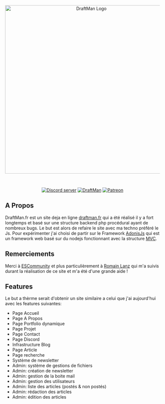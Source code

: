 <div align="center">
  <br />
  <p>
    <a href="https://www.draftman.fr/discord"><img src="https://www.draftman.fr/images/headerlogo.png" width="546" alt="DraftMan Logo" /></a>
  </p>
  <br />
  <p>
    <a href="https://www.draftman.fr/discord"><img src="https://discordapp.com/api/guilds/422112414964908042/embed.png" alt="Discord server" /></a>
    <a href="https://www.draftman.fr"><img src="https://www.draftman.fr/images/badge.svg" alt="DraftMan"/></a>
    <a href="https://www.patreon.com/draftman_dev"><img src="https://img.shields.io/badge/donate-patreon-F96854.svg" alt="Patreon"/></a>
  </p>
</div>

## A Propos
DraftMan.fr est un site deja en ligne [draftman.fr](https://www.draftman.fr) qui a été réalisé il y a fort longtemps et basé sur une structure backend php procédural ayant de nombreux bugs. Le but est alors de refaire le site avec ma techno préféré le Js. Pour expérimenter j'ai choisi de partir sur le Framework [AdonisJs](https://adonisjs.com) qui est un framework web basé sur du nodejs fonctionnant avec la structure [MVC](https://fr.wikipedia.org/wiki/Mod%C3%A8le-vue-contr%C3%B4leur).

## Remerciements
Merci à [ESCommunity](https://discord.gg/dvym9EN) et plus particulièrement à [Romain Lanz](https://github.com/RomainLanz) qui m'a suivis durant la réalisation de ce site et m'a été d'une grande aide !

## Features
Le but a thèrme serait d'obtenir un site similaire a celui que j'ai aujourd'hui avec les features suivantes:
- Page Accueil
- Page A Propos
- Page Portfolio dynamique
- Page Projet
- Page Contact
- Page Discord
- Infrastructure Blog
- Page Article
- Page recherche
- Système de newsletter
- Admin: système de gestions de fichiers
- Admin: création de newsletter
- Admin: gestion de la boite mail 
- Admin: gestion des utilisateurs
- Admin: liste des articles (postés & non postés)
- Admin: rédaction des articles
- Admin: édition des articles